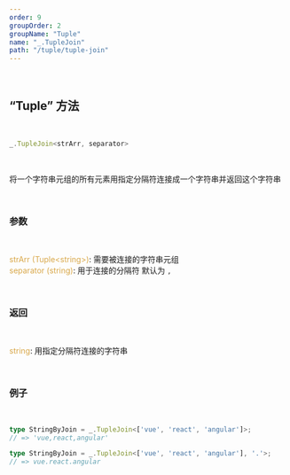 ```yaml
---
order: 9
groupOrder: 2
groupName: "Tuple"
name: "_.TupleJoin"
path: "/tuple/tuple-join"
---
```


<br/>

## “Tuple” 方法

<br/>

```typescript
_.TupleJoin<strArr, separator>
```

<br/>

将一个字符串元组的所有元素用指定分隔符连接成一个字符串并返回这个字符串

<br/>

### 参数

<br/>

<font color="#d9a84a">strArr (Tuple&lt;string&gt;)</font>: 需要被连接的字符串元组<br/>
<font color="#d9a84a">separator (string)</font>: 用于连接的分隔符 默认为 `,`

<br/>

### 返回

<br/>

<font color="#d9a84a">string</font>: 用指定分隔符连接的字符串

<br/>

### 例子

<br/>

```typescript
type StringByJoin = _.TupleJoin<['vue', 'react', 'angular']>;
// => 'vue,react,angular'

type StringByJoin = _.TupleJoin<['vue', 'react', 'angular'], '.'>;
// => vue.react.angular
```
